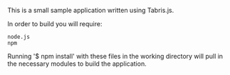This is a small sample application written using Tabris.js.

In order to build you will require:

	node.js
	npm

Running '$ npm install' with these files in the working directory will pull in the necessary modules to build the application.
